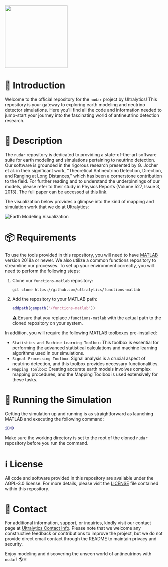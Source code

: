 <img src="https://storage.googleapis.com/ultralytics/UltralyticsLogoName1000×676.png" width="200">

# 🌟 Introduction

Welcome to the official repository for the `nudar` project by Ultralytics! This repository is your gateway to exploring earth modeling and neutrino detector simulations. Here you'll find all the code and information needed to jump-start your journey into the fascinating world of antineutrino detection research.

# 📜 Description

The `nudar` repository is dedicated to providing a state-of-the-art software suite for earth modeling and simulations pertaining to neutrino detection. Our software is grounded in the rigorous research presented by G. Jocher et al. in their significant work, "Theoretical Antineutrino Detection, Direction, and Ranging at Long Distances," which has been a cornerstone contribution to the field. For further reading and to understand the underpinnings of our models, please refer to their study in Physics Reports (Volume 527, Issue 3, 2013). The full paper can be accessed at [this link](http://dx.doi.org/10.1016/j.physrep.2013.01.005).

The visualization below provides a glimpse into the kind of mapping and simulation work that we do at Ultralytics:

![Earth Modeling Visualization](https://github.com/ultralytics/agm2015/blob/master/AGM2015small.jpg "AGM2015")

# 📦 Requirements

To use the tools provided in this repository, you will need to have [MATLAB](https://www.mathworks.com/products/matlab.html) version 2018a or newer. We also utilize a common functions repository to streamline our processes. To set up your environment correctly, you will need to perform the following steps:

1. Clone our `functions-matlab` repository:
   ```shell
   git clone https://github.com/ultralytics/functions-matlab
   ```
2. Add the repository to your MATLAB path:
   ```matlab
   addpath(genpath('/functions-matlab'))
   ```
   ⚠️ Ensure that you replace `/functions-matlab` with the actual path to the cloned repository on your system.

In addition, you will require the following MATLAB toolboxes pre-installed:
- `Statistics and Machine Learning Toolbox`: This toolbox is essential for performing the advanced statistical calculations and machine learning algorithms used in our simulations.
- `Signal Processing Toolbox`: Signal analysis is a crucial aspect of neutrino detection, and this toolbox provides necessary functionalities.
- `Mapping Toolbox`: Creating accurate earth models involves complex mapping procedures, and the Mapping Toolbox is used extensively for these tasks.

# 🚀 Running the Simulation

Getting the simulation up and running is as straightforward as launching MATLAB and executing the following command:
```matlab
iDND
```
Make sure the working directory is set to the root of the cloned `nudar` repository before you run the command.

# ℹ️ License

All code and software provided in this repository are available under the AGPL-3.0 license. For more details, please visit the [LICENSE](https://github.com/ultralytics/nudar/blob/master/LICENSE) file contained within this repository.

# 🤝 Contact

For additional information, support, or inquiries, kindly visit our contact page at [Ultralytics Contact Info](http://www.ultralytics.com/contact). Please note that we welcome any constructive feedback or contributions to improve the project, but we do not provide direct email contact through the README to maintain privacy and security. 

Enjoy modeling and discovering the unseen world of antineutrinos with `nudar`! 🌎⚛️

